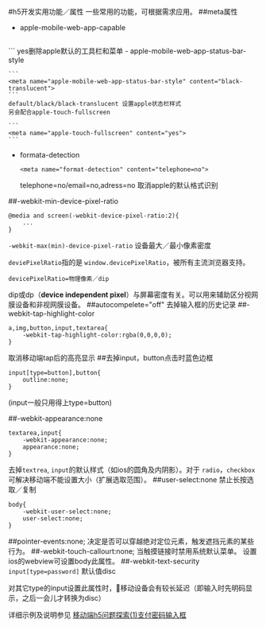 #h5开发实用功能／属性
一些常用的功能，可根据需求应用。
##meta属性
- apple-mobile-web-app-capable

	```
<meta name="apple-mobile-web-app-capable" content="yes">
	```	
	yes删除apple默认的工具栏和菜单
- apple-mobile-web-app-status-bar-style

	```
	<meta name="apple-mobile-web-app-status-bar-style" content="black-translucent">
	```
	default/black/black-translucent 设置apple状态栏样式
	另会配合apple-touch-fullscreen
	
	```
	<meta name="apple-touch-fullscreen" content="yes">
	```
- formata-detection
	
	```
	<meta name="format-detection" content="telephone=no">
	```
	telephone=no/email=no,adress=no 取消apple的默认格式识别
	
		
##-webkit-min-device-pixel-ratio
```
@media and screen(-webkit-device-pixel-ratio:2){
	...
}
```	
`-webkit-max(min)-device-pixel-ratio` 设备最大／最小像素密度

`deviePixelRatio`指的是 `window.devicePixelRatio`，被所有主流浏览器支持。

`devicePixelRatio=物理像素／dip`

dip或dp（**device independent pixel**）与屏幕密度有关。可以用来辅助区分视网膜设备和非视网膜设备。
##autocompelete="off"
去掉输入框的历史记录
##-webkit-tap-highlight-color

```
a,img,button,input,textarea{
	-webkit-tap-highlight-color:rgba(0,0,0,0);
}
```
取消移动端tap后的高亮显示
##去掉input，button点击时蓝色边框

```
input[type=button],button{
	outline:none;
}
```
(input一般只用得上type=button)

##-webkit-appearance:none

```
textarea,input{
	-webkit-appearance:none;
	appearance:none;
}
```
去掉`textrea`, `input`的默认样式（如ios的圆角及内阴影）。对于 `radio`，`checkbox`可解决移动端不能设置大小（扩展选取范围）。
##user-select:none
禁止长按选取／复制

```
body{
	-webkit-user-select:none;
	user-select:none;
}
```
##pointer-events:none;
决定是否可以穿越绝对定位元素，触发遮挡元素的某些行为。
##-webkit-touch-callourt:none;
当触摸链接时禁用系统默认菜单。
设置ios的webview可设置body此属性。
##-webkit-text-security	
`input[type=password]` 默认值disc

对其它type的input设置此属性时，移动设备会有较长延迟（即输入时先明码显示，之后一会儿才转换为disc）

详细示例及说明参见 [移动端h5问题探索(1)支付密码输入框](https://github.com/JulieLee77/frontend-articles/blob/master/hybrid%20app/mobile-h5-issue(1)pay-password.md)
